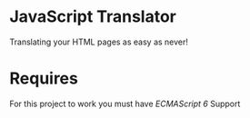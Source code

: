# JavaScript Translator

Translating your HTML pages as easy as never!

# Requires
For this project to work you must have *ECMAScript 6* Support